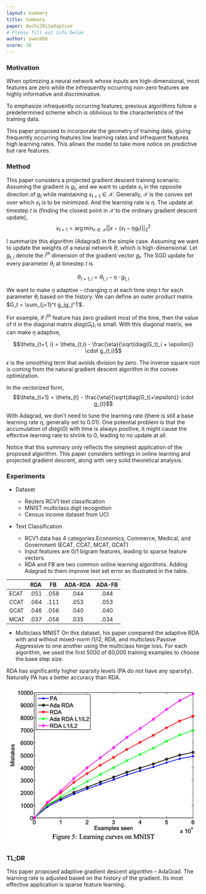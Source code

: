 ```yaml
---
layout: summary
title: Summary
paper: duchi2011adaptive 
# Please fill out info below
author: ywen666 
score: 10
---
```


### Motivation

When optimizing a neural network whose inputs are high-dimensional, most features are zero while the infrequently occurring non-zero features are highly informative and discriminative. 

To emphasize infrequently occurring features, previous algorithms follow a predetermined scheme which is oblivious to the characteristics of the training data.

This paper proposed to incorporate the geometry of training data, giving frequently occurring features low learning rates and infrequent features high learning rates. This allows the model to take more notice on predictive but rare features. 

### Method 

This paper considers a projected gradient descent training scenario. Assuming the gradient is $g_t$, and we want to update $x_t$ in the opposite direction of $g_t$ while maintaining $x_{t+1}\in \mathcal{X}$. Generally, $\mathcal{X}$ is the convex set over which $x_t$ is to be minimized. And the learning rate is $\eta$. The update at timestep $t$ is (finding the closest point in $\mathcal{X}$ to the ordinary gradient descent update),
$$x_{t+1} = \arg\min_{x\in \mathcal{X}} || x - (x_t - \eta g_t) ||_2^2$$

I summarize this algorithm (Adagrad) in the simple case. Assuming we want to update the weights of a neural network $\theta$, which is high-dimensional. Let $g_{t,i}$ denote the $i^{th}$ dimension of the gradient vector $g_t$. The SGD update for every parameter $\theta_i$ at timestep $t$ is

$$\theta_{t+1, i} = \theta_{t,i} - \eta \cdot g_{t,i}$$

We want to make $\eta$ adaptive – changing $\eta$ at each time step t for each parameter $\theta_i$ based on the history. We can define an outer product matrix $G_t = \sum_{j=1}^t g_jg_j^T$. 

For example, if $i^{th}$ feature has zero gradient most of the time, then the value of it in the diagonal matrix $diag(G_t)_i$ is small. With this diagonal matrix, we can make $\eta$ adaptive,

$$\theta_{t+1, i} = \theta_{t,i} - \frac{\eta}{\sqrt{diag(G_t)_i + \epsilon}} \cdot g_{t,i}$$

$\epsilon$ is the smoothing term that avoids division by zero. The inverse square root is coming from the natural gradient descent algorithm in the convex optimization.

In the vectorized form, 
$$\theta_{t+1} = \theta_{t} - \frac{\eta}{\sqrt{diag(G_t)+\epsilon}} \cdot g_{t}$$

With Adagrad, we don't need to tune the learning rate (there is still a base learning rate $\eta$, generally set to 0.01). One potential problem is that the accumulation of $diag(G)$ with time is always positive, it might cause the effective learning rate to shrink to 0, leading to no update at all. 

Notice that this summary only reflects the simpliest application of the proposed algorithm. This paper considers settings in online learning and projected gradient descent, along with very solid theoretical analysis.

### Experiments
* Dataset
  * Reuters RCV1 text classification
  * MNIST multiclass digit recognition
  * Census income dataset from UCI

* Text Classification
  * RCV1 data has 4 categories Economics, Commerce, Medical, and Government (ECAT, CCAT, MCAT, GCAT)
  * Input features are 0/1 bigram features, leading to sparse feature vectors.
  * RDA and FB are two common online learning algorithms. Adding Adagrad to them improve test set error as illustrated in the table.

|        | RDA  | FB   | ADA-RDA  | ADA-FB  | 
| :---   |:----:| :---:|:--------:| :-----: | 
| ECAT   | .051 | .058 |  .044    |   .044  |
| CCAT   | .064 | .111 |  .053    |   .053  |
| GCAT   | .046 | .056 |  .040    |   .040  |
| MCAT   | .037 | .056 |  .035    |   .034  |

* Multiclass MNIST 
On this dataset, his paper compared the adaptive RDA with and without mixed-norm l1/l2, RDA, and multiclass Passive
Aggressive to one another using the multiclass hinge loss. For each algorithm, we used the first 5000 of 60,000 training examples to choose the base step size. 

RDA has significantly higher sparsity levels (PA do not have any sparsity). Naturally PA has a better accuracy than RDA.

![duchi2011adaptive_1](duchi2011adaptive_1.png)
    
### TL;DR
This paper proposed adaptive gradient descent algorithm – AdaGrad. The learning rate is adjusted based on the history of the gradient. Its most effective application is sparse feature learning. 